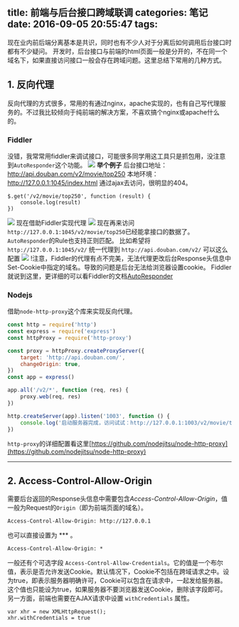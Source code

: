 title: 前端与后台接口跨域联调
categories: 笔记
date: 2016-09-05 20:55:47
tags:
---
现在业内前后端分离基本是共识，同时也有不少人对于分离后如何调用后台接口时都有不少疑问。
开发时，后台接口与前端的html页面一般是分开的，不在同一个域名下，如果直接访问接口一般会存在跨域问题。这里总结下常用的几种方式。

## 1. 反向代理
反向代理的方式很多，常用的有通过nginx，apache实现的，也有自己写代理服务的。不过我比较倾向于纯前端的解决方案，不喜欢搞个nginx或apache什么的。

### Fiddler
没错，我常常用fiddler来调试接口，可能很多同学用这工具只是抓包用，没注意到`AutoResponder`这个功能。
![](http://ww3.sinaimg.cn/large/005FY9HCgw1f7j1mt95pbj30f704iwfg.jpg)
**举个例子**
后台接口地址：http://api.douban.com/v2/movie/top250
本地环境：http://127.0.0.1:1045/index.html
通过ajax去访问，很明显的404。
```
$.get('/v2/movie/top250', function (result) {
    console.log(result)
})
```
![](http://ww4.sinaimg.cn/large/005FY9HCgw1f7j234ltlgj30ex01at8r.jpg)
现在借助Fiddler实现代理
![](http://ww3.sinaimg.cn/large/005FY9HCgw1f7j24vrej0j30gh08ijtw.jpg)
现在再来访问`http://127.0.0.1:1045/v2/movie/top250`已经能拿接口的数据了。
`AutoResponder`的Rule也支持正则匹配。
比如希望将
`http://127.0.0.1:1045/v2/`
统一代理到
`http://api.douban.com/v2/`
可以这么配置
![](http://ww4.sinaimg.cn/large/005FY9HCgw1f7j2eev8naj30gf041aaw.jpg)
!注意，Fiddler的代理有点不完美，无法代理更改后台Response头信息中Set-Cookie中指定的域名。导致的问题是后台无法给浏览器设置cookie。
Fiddler就说到这里，更详细的可以看Fiddler的文档[AutoResponder](http://docs.telerik.com/fiddler/KnowledgeBase/AutoResponder)

### Nodejs
借助`node-http-proxy`这个库来实现反向代理。
```javascript
const http = require('http')
const express = require('express')
const httpProxy = require('http-proxy')

const proxy = httpProxy.createProxyServer({
    target: 'http://api.douban.com/',
    changeOrigin: true,
})
const app = express()

app.all('/v2/*', function (req, res) {
    proxy.web(req, res)
})

http.createServer(app).listen('1003', function () {
    console.log('启动服务器完成，访问试试：http://127.0.0.1:1003/v2/movie/top250')
})
```
`http-proxy`的详细配置看这里[https://github.com/nodejitsu/node-http-proxy](https://github.com/nodejitsu/node-http-proxy)


-----
## 2. Access-Control-Allow-Origin
需要后台返回的Response头信息中需要包含*Access-Control-Allow-Origin*，值一般为Request的`Origin`（即为前端页面的域名）。
```text
Access-Control-Allow-Origin: http://127.0.0.1
```
也可以直接设置为 *** 。
```text
Access-Control-Allow-Origin: *
```
一般还有个可选字段 `Access-Control-Allow-Credentials`。它的值是一个布尔值，表示是否允许发送Cookie。默认情况下，Cookie不包括在跨域请求之中。设为true，即表示服务器明确许可，Cookie可以包含在请求中，一起发给服务器。这个值也只能设为true，如果服务器不要浏览器发送Cookie，删除该字段即可。
另一方面，前端也需要在AJAX请求中设置 `withCredentials` 属性。
```
var xhr = new XMLHttpRequest();
xhr.withCredentials = true
```